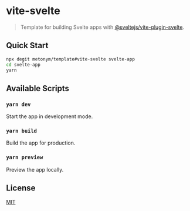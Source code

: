 # vite-svelte

> Template for building Svelte apps with [@sveltejs/vite-plugin-svelte](https://github.com/sveltejs/vite-plugin-svelte).

## Quick Start

```sh
npx degit metonym/template#vite-svelte svelte-app
cd svelte-app
yarn
```

## Available Scripts

### `yarn dev`

Start the app in development mode.

### `yarn build`

Build the app for production.

### `yarn preview`

Preview the app locally.

## License

[MIT](LICENSE)

